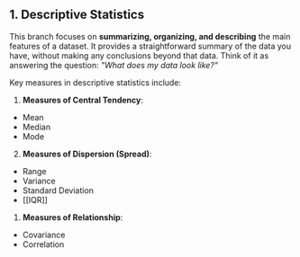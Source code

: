 ## 1. Descriptive Statistics
This branch focuses on **summarizing, organizing, and describing** the main features of a dataset. It provides a straightforward summary of the data you have, without making any conclusions beyond that data.
Think of it as answering the question: _"What does my data look like?"_

Key measures in descriptive statistics include:
1. **Measures of Central Tendency**:
- Mean
- Median
- Mode

2. **Measures of Dispersion (Spread)**:
- Range
- Variance
- Standard Deviation
- [[IQR]]


1. **Measures of Relationship**: 
- Covariance
- Correlation